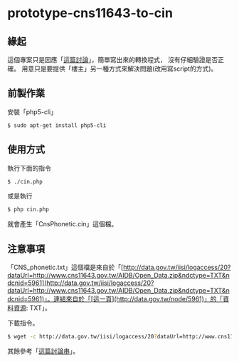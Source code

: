 # prototype-cns11643-to-cin

## 緣起

這個專案只是因應「[這篇討論](http://www.ubuntu-tw.org/modules/newbb/viewtopic.php?post_id=346876#forumpost346876)」，簡單寫出來的轉換程式，
沒有仔細驗證是否正確。
用意只是要提供「樓主」另一種方式來解決問題(改用寫script的方式)。

## 前製作業

安裝「php5-cli」

``` sh
$ sudo apt-get install php5-cli
```

## 使用方式

執行下面的指令

``` sh
$ ./cin.php
```

或是執行

``` sh
$ php cin.php
```

就會產生「CnsPhonetic.cin」這個檔。

## 注意事項

「CNS_phonetic.txt」這個檔是來自於「[http://data.gov.tw/iisi/logaccess/20?dataUrl=http://www.cns11643.gov.tw/AIDB/Open_Data.zip&ndctype=TXT&ndcnid=5961](http://data.gov.tw/iisi/logaccess/20?dataUrl=http://www.cns11643.gov.tw/AIDB/Open_Data.zip&ndctype=TXT&ndcnid=5961)」。連結來自於「[這一頁](http://data.gov.tw/node/5961)」的「資料資源: TXT」。

下載指令。

``` sh
$ wget -c http://data.gov.tw/iisi/logaccess/20?dataUrl=http://www.cns11643.gov.tw/AIDB/Open_Data.zip&ndctype=TXT&ndcnid=5961
```

其餘參考「[這篇討論串](http://www.ubuntu-tw.org/modules/newbb/viewtopic.php?post_id=326994#forumpost326994)」。
